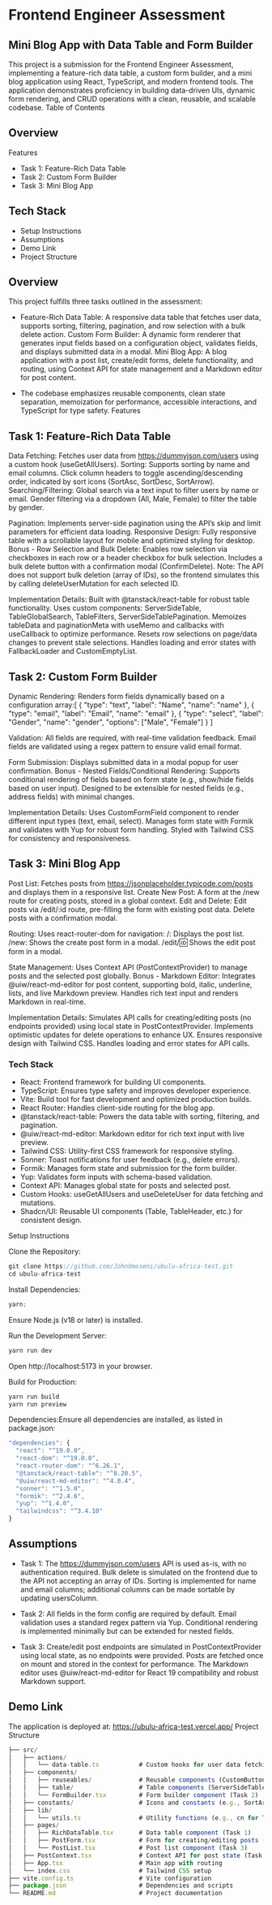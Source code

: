 # Frontend Engineer Assessment

## Mini Blog App with Data Table and Form Builder

This project is a submission for the Frontend Engineer Assessment, implementing a feature-rich data table, a custom form builder, and a mini blog application using React, TypeScript, and modern frontend tools. The application demonstrates proficiency in building data-driven UIs, dynamic form rendering, and CRUD operations with a clean, reusable, and scalable codebase.
Table of Contents

## Overview

Features

- Task 1: Feature-Rich Data Table
- Task 2: Custom Form Builder
- Task 3: Mini Blog App

## Tech Stack

- Setup Instructions
- Assumptions
- Demo Link
- Project Structure

## Overview

This project fulfills three tasks outlined in the assessment:

- Feature-Rich Data Table: A responsive data table that fetches user data, supports sorting, filtering, pagination, and row selection with a bulk delete action.
  Custom Form Builder: A dynamic form renderer that generates input fields based on a configuration object, validates fields, and displays submitted data in a modal.
  Mini Blog App: A blog application with a post list, create/edit forms, delete functionality, and routing, using Context API for state management and a Markdown editor for post content.

- The codebase emphasizes reusable components, clean state separation, memoization for performance, accessible interactions, and TypeScript for type safety.
  Features

## Task 1: Feature-Rich Data Table

Data Fetching: Fetches user data from https://dummyjson.com/users using a custom hook (useGetAllUsers).
Sorting: Supports sorting by name and email columns. Click column headers to toggle ascending/descending order, indicated by sort icons (SortAsc, SortDesc, SortArrow).
Searching/Filtering:
Global search via a text input to filter users by name or email.
Gender filtering via a dropdown (All, Male, Female) to filter the table by gender.

Pagination: Implements server-side pagination using the API’s skip and limit parameters for efficient data loading.
Responsive Design: Fully responsive table with a scrollable layout for mobile and optimized styling for desktop.
Bonus - Row Selection and Bulk Delete:
Enables row selection via checkboxes in each row or a header checkbox for bulk selection.
Includes a bulk delete button with a confirmation modal (ConfirmDelete). Note: The API does not support bulk deletion (array of IDs), so the frontend simulates this by calling deleteUserMutation for each selected ID.

Implementation Details:
Built with @tanstack/react-table for robust table functionality.
Uses custom components: ServerSideTable, TableGlobalSearch, TableFilters, ServerSideTablePagination.
Memoizes tableData and paginationMeta with useMemo and callbacks with useCallback to optimize performance.
Resets row selections on page/data changes to prevent stale selections.
Handles loading and error states with FallbackLoader and CustomEmptyList.

## Task 2: Custom Form Builder

Dynamic Rendering: Renders form fields dynamically based on a configuration array:[
{ "type": "text", "label": "Name", "name": "name" },
{ "type": "email", "label": "Email", "name": "email" },
{ "type": "select", "label": "Gender", "name": "gender", "options": ["Male", "Female"] }
]

Validation:
All fields are required, with real-time validation feedback.
Email fields are validated using a regex pattern to ensure valid email format.

Form Submission: Displays submitted data in a modal popup for user confirmation.
Bonus - Nested Fields/Conditional Rendering:
Supports conditional rendering of fields based on form state (e.g., show/hide fields based on user input).
Designed to be extensible for nested fields (e.g., address fields) with minimal changes.

Implementation Details:
Uses CustomFormField component to render different input types (text, email, select).
Manages form state with Formik and validates with Yup for robust form handling.
Styled with Tailwind CSS for consistency and responsiveness.

## Task 3: Mini Blog App

Post List: Fetches posts from https://jsonplaceholder.typicode.com/posts and displays them in a responsive list.
Create New Post: A form at the /new route for creating posts, stored in a global context.
Edit and Delete:
Edit posts via /edit/:id route, pre-filling the form with existing post data.
Delete posts with a confirmation modal.

Routing: Uses react-router-dom for navigation:
/: Displays the post list.
/new: Shows the create post form in a modal.
/edit/:id: Shows the edit post form in a modal.

State Management: Uses Context API (PostContextProvider) to manage posts and the selected post globally.
Bonus - Markdown Editor:
Integrates @uiw/react-md-editor for post content, supporting bold, italic, underline, lists, and live Markdown preview.
Handles rich text input and renders Markdown in real-time.

Implementation Details:
Simulates API calls for creating/editing posts (no endpoints provided) using local state in PostContextProvider.
Implements optimistic updates for delete operations to enhance UX.
Ensures responsive design with Tailwind CSS.
Handles loading and error states for API calls.

### Tech Stack

- React: Frontend framework for building UI components.
- TypeScript: Ensures type safety and improves developer experience.
- Vite: Build tool for fast development and optimized production builds.
- React Router: Handles client-side routing for the blog app.
- @tanstack/react-table: Powers the data table with sorting, filtering, and pagination.
- @uiw/react-md-editor: Markdown editor for rich text input with live preview.
- Tailwind CSS: Utility-first CSS framework for responsive styling.
- Sonner: Toast notifications for user feedback (e.g., delete errors).
- Formik: Manages form state and submission for the form builder.
- Yup: Validates form inputs with schema-based validation.
- Context API: Manages global state for posts and selected post.
- Custom Hooks: useGetAllUsers and useDeleteUser for data fetching and mutations.
- Shadcn/UI: Reusable UI components (Table, TableHeader, etc.) for consistent design.

Setup Instructions

Clone the Repository:

```js
git clone https://github.com/JohnOmoseni/ubulu-africa-test.git
cd ubulu-africa-test
```

Install Dependencies:

```js
yarn;
```

Ensure Node.js (v18 or later) is installed.

Run the Development Server:

```js
yarn run dev
```

Open http://localhost:5173 in your browser.

Build for Production:

```js
yarn run build
yarn run preview
```

Dependencies:Ensure all dependencies are installed, as listed in package.json:

```js
"dependencies": {
  "react": "^19.0.0",
  "react-dom": "^19.0.0",
  "react-router-dom": "^6.26.1",
  "@tanstack/react-table": "^8.20.5",
  "@uiw/react-md-editor": "^4.0.4",
  "sonner": "^1.5.0",
  "formik": "^2.4.6",
  "yup": "^1.4.0",
  "tailwindcss": "^3.4.10"
}
```

## Assumptions

- Task 1:
  The https://dummyjson.com/users API is used as-is, with no authentication required.
  Bulk delete is simulated on the frontend due to the API not accepting an array of IDs.
  Sorting is implemented for name and email columns; additional columns can be made sortable by updating usersColumn.

- Task 2:
  All fields in the form config are required by default.
  Email validation uses a standard regex pattern via Yup.
  Conditional rendering is implemented minimally but can be extended for nested fields.

- Task 3:
  Create/edit post endpoints are simulated in PostContextProvider using local state, as no endpoints were provided.
  Posts are fetched once on mount and stored in the context for performance.
  The Markdown editor uses @uiw/react-md-editor for React 19 compatibility and robust Markdown support.

## Demo Link

The application is deployed at: https://ubulu-africa-test.vercel.app/
Project Structure

```js
├── src/
│   ├── actions/
│   │   └── data-table.ts           # Custom hooks for user data fetching/mutations
│   ├── components/
│   │   ├── reuseables/             # Reusable components (CustomButton, ConfirmDelete, etc.)
│   │   ├── table/                  # Table components (ServerSideTable, TableFilters, etc.)
│   │   └── FormBuilder.tsx         # Form builder component (Task 2)
│   ├── constants/                  # Icons and constants (e.g., SortArrow)
│   ├── lib/
│   │   └── utils.ts                # Utility functions (e.g., cn for Tailwind)
│   ├── pages/
│   │   ├── RichDataTable.tsx       # Data table component (Task 1)
│   │   ├── PostForm.tsx            # Form for creating/editing posts (Task 3)
│   │   └── PostList.tsx            # Post list component (Task 3)
│   ├── PostContext.tsx             # Context API for post state (Task 3)
│   ├── App.tsx                     # Main app with routing
│   └── index.css                   # Tailwind CSS setup
├── vite.config.ts                  # Vite configuration
├── package.json                    # Dependencies and scripts
└── README.md                       # Project documentation
```
